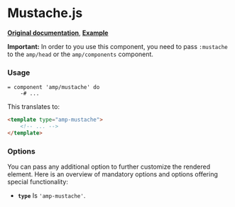 # Mustache.js

**[Original documentation](https://www.ampproject.org/docs/reference/components/amp-mustache)**, **[Example](https://ampbyexample.com/components/amp-mustache)**

**Important:** In order to you use this component, you need to pass `:mustache` to the `amp/head` or the `amp/components` component.

### Usage

```haml
= component 'amp/mustache' do
    -# ...
```

This translates to:

```html
<template type="amp-mustache">
    <!-- ... -->
</template>
```

### Options

You can pass any additional option to further customize the rendered element. Here is an overview of mandatory options and options offering special functionality:

* **`type`** Is `'amp-mustache'`.
